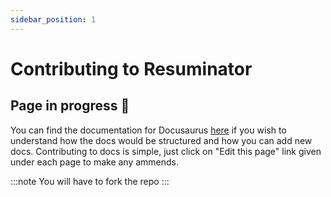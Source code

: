 ```yaml
---
sidebar_position: 1
---
```


# Contributing to Resuminator

## Page in progress 🚧

You can find the documentation for Docusaurus [here](https://docusaurus.io/docs/creating-pages) if you wish to understand how the docs would be structured and how you can add new docs. Contributing to docs is simple, just click on "Edit this page" link given under each page to make any ammends.

:::note
You will have to fork the repo
:::
